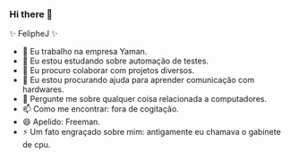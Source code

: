 ### Hi there 👋

✨ FelipheJ ✨

- 🔭 Eu trabalho na empresa Yaman.
- 🌱 Eu estou estudando sobre automação de testes.
- 👯 Eu procuro colaborar com projetos diversos.
- 🤔 Eu estou procurando ajuda para aprender comunicação com hardwares.
- 💬 Pergunte me sobre qualquer coisa relacionada a computadores.
- 📫 Como me encontrar: fora de cogitação.
- 😄 Apelido: Freeman.
- ⚡ Um fato engraçado sobre mim: antigamente eu chamava o gabinete de cpu.

